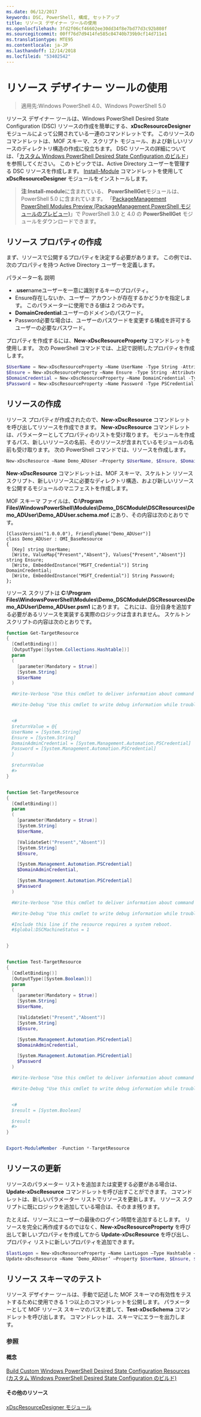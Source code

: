 ```yaml
---
ms.date: 06/12/2017
keywords: DSC, PowerShell, 構成, セットアップ
title: リソース デザイナー ツールの使用
ms.openlocfilehash: 3fd2f06cf46602ee30dd34f8e7bd77d3c92b808f
ms.sourcegitcommit: 00ff76d7d9414fe585c04740b739b9cf14d711e1
ms.translationtype: MTE95
ms.contentlocale: ja-JP
ms.lasthandoff: 12/14/2018
ms.locfileid: "53402542"
---
```

# <a name="using-the-resource-designer-tool"></a>リソース デザイナー ツールの使用

> 適用先:Windows PowerShell 4.0、Windows PowerShell 5.0

リソース デザイナー ツールは、Windows PowerShell Desired State Configuration (DSC) リソースの作成を簡単にする、**xDscResourceDesigner** モジュールによって公開されている一連のコマンドレットです。 このリソースのコマンドレットは、MOF スキーマ、スクリプト モジュール、および新しいリソースのディレクトリ構造の作成に役立ちます。 DSC リソースの詳細については、「[カスタム Windows PowerShell Desired State Configuration のビルド](authoringResource.md)」を参照してください。
このトピックでは、Active Directory ユーザーを管理する DSC リソースを作成します。
[Install-Module](/powershell/module/PowershellGet/Install-Module) コマンドレットを使用して **xDscResourceDesigner** モジュールをインストールします。

>**注**:**Install-module**に含まれている、 **PowerShellGet**モジュールは、PowerShell 5.0 に含まれています。 「[PackageManagement PowerShell Modules Preview (PackageManagement PowerShell モジュールのプレビュー)](https://www.microsoft.com/en-us/download/details.aspx?id=49186)」で PowerShell 3.0 と 4.0 の **PowerShellGet** モジュールをダウンロードできます。

## <a name="creating-resource-properties"></a>リソース プロパティの作成
まず、リソースで公開するプロパティを決定する必要があります。 この例では、次のプロパティを持つ Active Directory ユーザーを定義します。

パラメーター名  説明
* .**user**nameユーザーを一意に識別するキーのプロパティ。
* Ensure存在しないか、ユーザー アカウントが存在するかどうかを指定します。 このパラメーターに使用できる値は 2 つのみです。
* **DomainCredential**:ユーザーのドメインのパスワード。
* Password必要な場合は、ユーザーのパスワードを変更する構成を許可するユーザーの必要なパスワード。

プロパティを作成するには、**New-xDscResourceProperty** コマンドレットを使用します。 次の PowerShell コマンドでは、上記で説明したプロパティを作成します。

```powershell
$UserName = New-xDscResourceProperty –Name UserName -Type String -Attribute Key
$Ensure = New-xDscResourceProperty –Name Ensure -Type String -Attribute Write –ValidateSet “Present”, “Absent”
$DomainCredential = New-xDscResourceProperty –Name DomainCredential -Type PSCredential -Attribute Write
$Password = New-xDscResourceProperty –Name Password -Type PSCredential -Attribute Write
```

## <a name="create-the-resource"></a>リソースの作成

リソース プロパティが作成されたので、**New-xDscResource** コマンドレットを呼び出してリソースを作成できます。 **New-xDscResource** コマンドレットは、パラメーターとしてプロパティのリストを受け取ります。 モジュールを作成するパス、新しいリソースの名前、そのリソースが含まれているモジュールの名前も受け取ります。 次の PowerShell コマンドでは、リソースを作成します。

```powershell
New-xDscResource –Name Demo_ADUser –Property $UserName, $Ensure, $DomainCredential, $Password –Path ‘C:\Program Files\WindowsPowerShell\Modules’ –ModuleName Demo_DSCModule
```

**New-xDscResource** コマンドレットは、MOF スキーマ、スケルトン リソース スクリプト、新しいリソースに必要なディレクトリ構造、および新しいリソースを公開するモジュールのマニフェストを作成します。

MOF スキーマ ファイルは、**C:\Program Files\WindowsPowerShell\Modules\Demo_DSCModule\DSCResources\Demo_ADUser\Demo_ADUser.schema.mof** にあり、その内容は次のとおりです。

```
[ClassVersion("1.0.0.0"), FriendlyName("Demo_ADUser")]
class Demo_ADUser : OMI_BaseResource
{
  [Key] string UserName;
  [Write, ValueMap{"Present","Absent"}, Values{"Present","Absent"}] string Ensure;
  [Write, EmbeddedInstance("MSFT_Credential")] String DomainCredential;
  [Write, EmbeddedInstance("MSFT_Credential")] String Password;
};
```

リソース スクリプトは **C:\Program Files\WindowsPowerShell\Modules\Demo_DSCModule\DSCResources\Demo_ADUser\Demo_ADUser.psm1** にあります。 これには、自分自身を追加する必要があるリソースを実装する実際のロジックは含まれません。 スケルトン スクリプトの内容は次のとおりです。

```powershell
function Get-TargetResource
{
  [CmdletBinding()]
  [OutputType([System.Collections.Hashtable])]
  param
  (
    [parameter(Mandatory = $true)]
    [System.String]
    $UserName
  )

  #Write-Verbose "Use this cmdlet to deliver information about command processing."

  #Write-Debug "Use this cmdlet to write debug information while troubleshooting."


  <#
  $returnValue = @{
  UserName = [System.String]
  Ensure = [System.String]
  DomainAdminCredential = [System.Management.Automation.PSCredential]
  Password = [System.Management.Automation.PSCredential]
  }

  $returnValue
  #>
}


function Set-TargetResource
{
  [CmdletBinding()]
  param
  (
    [parameter(Mandatory = $true)]
    [System.String]
    $UserName,

    [ValidateSet("Present","Absent")]
    [System.String]
    $Ensure,

    [System.Management.Automation.PSCredential]
    $DomainAdminCredential,

    [System.Management.Automation.PSCredential]
    $Password
  )

  #Write-Verbose "Use this cmdlet to deliver information about command processing."

  #Write-Debug "Use this cmdlet to write debug information while troubleshooting."

  #Include this line if the resource requires a system reboot.
  #$global:DSCMachineStatus = 1


}


function Test-TargetResource
{
  [CmdletBinding()]
  [OutputType([System.Boolean])]
  param
  (
    [parameter(Mandatory = $true)]
    [System.String]
    $UserName,

    [ValidateSet("Present","Absent")]
    [System.String]
    $Ensure,

    [System.Management.Automation.PSCredential]
    $DomainAdminCredential,

    [System.Management.Automation.PSCredential]
    $Password
  )

  #Write-Verbose "Use this cmdlet to deliver information about command processing."

  #Write-Debug "Use this cmdlet to write debug information while troubleshooting."


  <#
  $result = [System.Boolean]

  $result
  #>
}


Export-ModuleMember -Function *-TargetResource
```

## <a name="updating-the-resource"></a>リソースの更新

リソースのパラメーター リストを追加または変更する必要がある場合は、**Update-xDscResource** コマンドレットを呼び出すことができます。 コマンドレットは、新しいパラメーター リストでリソースを更新します。 リソース スクリプトに既にロジックを追加している場合は、そのまま残ります。

たとえば、リソースにユーザーの最後のログイン時間を追加するとします。 リソースを完全に再作成するのではなく、**New-xDscResourceProperty** を呼び出して新しいプロパティを作成してから **Update-xDscResource** を呼び出し、プロパティ リストに新しいプロパティを追加できます。

```powershell
$lastLogon = New-xDscResourceProperty –Name LastLogon –Type Hashtable –Attribute Write –Description “For mapping users to their last log on time”
Update-xDscResource –Name ‘Demo_ADUser’ –Property $UserName, $Ensure, $DomainCredential, $Password, $lastLogon -Force
```

## <a name="testing-a-resource-schema"></a>リソース スキーマのテスト

リソース デザイナー ツールは、手動で記述した MOF スキーマの有効性をテストするために使用できる 1 つ以上のコマンドレットを公開します。 パラメーターとして MOF リソース スキーマのパスを渡して、**Test-xDscSchema** コマンドレットを呼び出します。 コマンドレットは、スキーマにエラーを出力します。

### <a name="see-also"></a>参照

#### <a name="concepts"></a>概念
[Build Custom Windows PowerShell Desired State Configuration Resources (カスタム Windows PowerShell Desired State Configuration のビルド)](authoringResource.md)

#### <a name="other-resources"></a>その他のリソース
[xDscResourceDesigner モジュール](https://www.powershellgallery.com/packages/xDscResourceDesigner/1.12.0.0)
